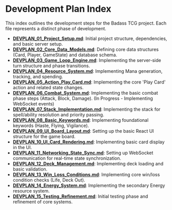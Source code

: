 # Development Plan Index

This index outlines the development steps for the Badass TCG project. Each file represents a distinct phase of development.

- **[DEVPLAN_01_Project_Setup.md](DEVPLAN_01_Project_Setup.md)**: Initial project structure, dependencies, and basic server setup.
- **[DEVPLAN_02_Core_Data_Models.md](DEVPLAN_02_Core_Data_Models.md)**: Defining core data structures (Card, Player, GameState) and database schema.
- **[DEVPLAN_03_Game_Loop_Engine.md](DEVPLAN_03_Game_Loop_Engine.md)**: Implementing the server-side turn structure and phase transitions.
- **[DEVPLAN_04_Resource_System.md](DEVPLAN_04_Resource_System.md)**: Implementing Mana generation, tracking, and spending.
- **[DEVPLAN_05_Action_Play_Card.md](DEVPLAN_05_Action_Play_Card.md)**: Implementing the core 'Play Card' action and related state changes.
- **[DEVPLAN_06_Combat_System.md](DEVPLAN_06_Combat_System.md)**: Implementing the basic combat phase steps (Attack, Block, Damage). (In Progress - Implementing WebSocket events)
- **[DEVPLAN_07_Stack_Implementation.md](DEVPLAN_07_Stack_Implementation.md)**: Implementing the stack for spell/ability resolution and priority passing.
- **[DEVPLAN_08_Basic_Keywords.md](DEVPLAN_08_Basic_Keywords.md)**: Implementing foundational keywords (Haste, Flying, Vigilance).
- **[DEVPLAN_09_UI_Board_Layout.md](DEVPLAN_09_UI_Board_Layout.md)**: Setting up the basic React UI structure for the game board.
- **[DEVPLAN_10_UI_Card_Rendering.md](DEVPLAN_10_UI_Card_Rendering.md)**: Implementing basic card display in the UI.
- **[DEVPLAN_11_Networking_State_Sync.md](DEVPLAN_11_Networking_State_Sync.md)**: Setting up WebSocket communication for real-time state synchronization.
- **[DEVPLAN_12_Deck_Management.md](DEVPLAN_12_Deck_Management.md)**: Implementing deck loading and basic validation.
- **[DEVPLAN_13_Win_Loss_Conditions.md](DEVPLAN_13_Win_Loss_Conditions.md)**: Implementing core win/loss condition checks (Life, Deck Out).
- **[DEVPLAN_14_Energy_System.md](DEVPLAN_14_Energy_System.md)**: Implementing the secondary Energy resource system.
- **[DEVPLAN_15_Testing_Refinement.md](DEVPLAN_15_Testing_Refinement.md)**: Initial testing phase and refinement of core systems.
